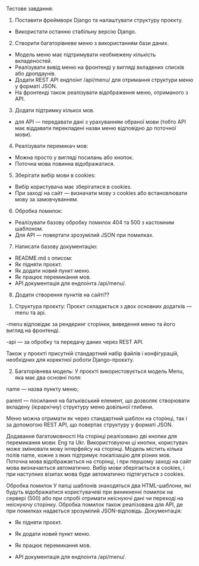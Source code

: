 Тестове завдання:
1) Поставити фреймворк Django та налаштувати структуру проєкту.
- Використати останню стабільну версію Django.
2) Створити багаторівневе меню з використанням бази даних.
- Модель меню має підтримувати необмежену кількість вкладеностей.
- Реалізувати вивід меню на фронтенді у вигляді вкладених списків або дропдаунів.
- Додати REST API ендпоінт /api/menu/ для отримання структури меню у форматі JSON.
- На фронтенді також реалізувати відображення меню, отриманого з API.
3) Додати підтримку кількох мов.
- для API — передавати дані з урахуванням обраної мови (тобто API має віддавати перекладені назви меню відповідно до поточної мови). 
4) Реалізувати перемикач мов:
- Можна просто у вигляді посилань або кнопок.
- Поточна мова повинна відображатися.
5) Зберігати вибір мови в cookies:
- Вибір користувача має зберігатися в cookies.
- При заході на сайт — визначати мову з cookies або встановлювати мову за замовчуванням.
6) Обробка помилок:
- Реалізувати базову обробку помилок 404 та 500 з кастомним шаблоном.
- Для API — повертати зрозумілий JSON при помилках.
7) Написати базову документацію:
- README.md з описом:
- Як підняти проєкт.
- Як додати новий пункт меню.
- Як працює перемикання мов.
- API документація для ендпоінта /api/menu/.

8) Додати створення пунктів на сайті??  


1. Структура проєкту:
Проєкт складається з двох основних додатків — menu та api.

-menu відповідає за рендеринг сторінки, виведення меню та його вигляд на фронтенді.

-api — за обробку та передачу даних через REST API.

Також у проєкті присутній стандартний набір файлів і конфігурацій, необхідних для коректної роботи Django-проєкту.

2. Багаторівнева модель:
У проєкті використовується модель Menu, яка має два основні поля:

name — назва пункту меню;

parent — посилання на батьківський елемент, що дозволяє створювати вкладену (ієрархічну) структуру меню довільної глибини.

Меню можна отримати як через стандартний шаблон на сторінці, так і за допомогою REST API, що повертає структуру у форматі JSON.

Додавання багатомовності
На сторінці реалізовано дві кнопки для перемикання мови: Eng та Ukr. Використовуючи ці кнопки, користувач може змінювати мову інтерфейсу на сторінці.
Модель містить кілька полів name, кожне з яких підтримує локалізацію для різних мов. Поточна мова відображається на сторінці, і при першому заході на сайт мова визначається автоматично.
Вибір мови зберігається в cookies, і при наступних візитах мова буде автоматично підтягується з cookies.

Обробка помилок
У папці шаблонів знаходяться два HTML-шаблони, які будуть відображатися користувачеві при виникненні помилок на сервері (500) або при спробі отримати неіснуючі
дані чи переході на неіснуючу сторінку. Обробка помилок також реалізована для API, де при помилках надається зрозумілий JSON-відповідь.
Документація: 
- Як підняти проєкт.
    
- Як додати новий пункт меню.
- Як працює перемикання мов.
- API документація для ендпоінта /api/menu/.
